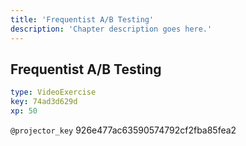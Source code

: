 ```yaml
---
title: 'Frequentist A/B Testing'
description: 'Chapter description goes here.'
---
```


## Frequentist A/B Testing

```yaml
type: VideoExercise
key: 74ad3d629d
xp: 50
```

`@projector_key`
926e477ac63590574792cf2fba85fea2
